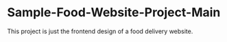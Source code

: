 # Sample-Food-Website-Project-Main
This project is just the frontend design of a food delivery website.
